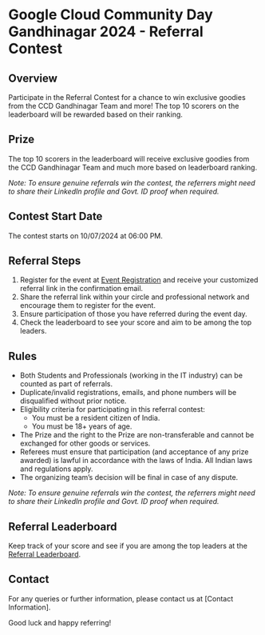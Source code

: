# Google Cloud Community Day Gandhinagar 2024 - Referral Contest

## Overview

Participate in the Referral Contest for a chance to win exclusive goodies from the CCD Gandhinagar Team and more! The top 10 scorers on the leaderboard will be rewarded based on their ranking.

## Prize

The top 10 scorers in the leaderboard will receive exclusive goodies from the CCD Gandhinagar Team and much more based on leaderboard ranking.

*Note: To ensure genuine referrals win the contest, the referrers might need to share their LinkedIn profile and Govt. ID proof when required.*

## Contest Start Date

The contest starts on 10/07/2024 at 06:00 PM.

## Referral Steps

1. Register for the event at [Event Registration](referral_registration_url) and receive your customized referral link in the confirmation email.
2. Share the referral link within your circle and professional network and encourage them to register for the event.
3. Ensure participation of those you have referred during the event day.
4. Check the leaderboard to see your score and aim to be among the top leaders.

## Rules

- Both Students and Professionals (working in the IT industry) can be counted as part of referrals.
- Duplicate/invalid registrations, emails, and phone numbers will be disqualified without prior notice.
- Eligibility criteria for participating in this referral contest:
  - You must be a resident citizen of India.
  - You must be 18+ years of age.
- The Prize and the right to the Prize are non-transferable and cannot be exchanged for other goods or services.
- Referees must ensure that participation (and acceptance of any prize awarded) is lawful in accordance with the laws of India. All Indian laws and regulations apply.
- The organizing team’s decision will be final in case of any dispute.

*Note: To ensure genuine referrals win the contest, the referrers might need to share their LinkedIn profile and Govt. ID proof when required.*

## Referral Leaderboard

Keep track of your score and see if you are among the top leaders at the [Referral Leaderboard](https://referral.konfhub.com/ccdgn-2024/referral_contest_url_1).

## Contact

For any queries or further information, please contact us at [Contact Information].

Good luck and happy referring!
